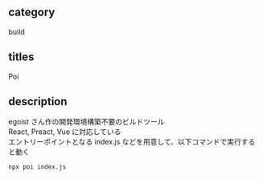 ## category

build

## titles

Poi

## description

egoist さん作の開発環境構築不要のビルドツール  
React, Preact, Vue に対応している  
エントリーポイントとなる index.js などを用意して、以下コマンドで実行すると動く

```sh
npx poi index.js
```
